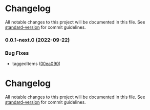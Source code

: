 # Changelog

All notable changes to this project will be documented in this file. See [standard-version](https://github.com/conventional-changelog/standard-version) for commit guidelines.

### 0.0.1-next.0 (2022-09-22)


### Bug Fixes

* taggedItems ([00ea090](https://github.com/vegarringdal/dexpiDive/commits/00ea0903987de68aa491863d593c82c86a64b68f))

# Changelog

All notable changes to this project will be documented in this file. See [standard-version](https://github.com/conventional-changelog/standard-version) for commit guidelines.

